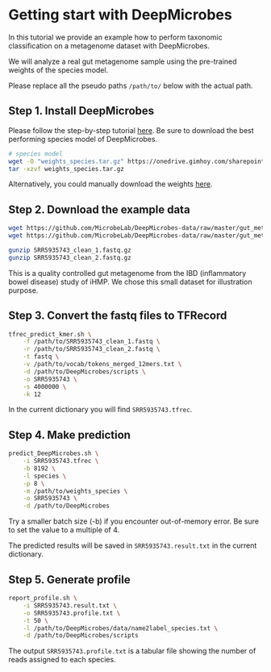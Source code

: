 # Getting start with DeepMicrobes

In this tutorial we provide an example how to perform taxonomic classification on a metagenome dataset with DeepMicrobes.

We will analyze a real gut metagenome sample using the pre-trained weights of the species model.

Please replace all the pseudo paths `/path/to/` below with the actual path. 

## Step 1. Install DeepMicrobes

Please follow the step-by-step tutorial [here](https://github.com/MicrobeLab/DeepMicrobes/blob/master/document/install.md). 
Be sure to download the best performing species model of DeepMicrobes.

```sh
# species model
wget -O "weights_species.tar.gz" https://onedrive.gimhoy.com/sharepoint/aHR0cHM6Ly9tYWlsMnN5c3VlZHVjbi1teS5zaGFyZXBvaW50LmNvbS86dTovZy9wZXJzb25hbC9saWFuZ3F4N19tYWlsMl9zeXN1X2VkdV9jbi9FU0EtWnZwdVlqcEZqTHlkb2U2Tzl2OEJLOW5PbnFrdkdvOWpuaW56VGE5V0tnP2U9dGo2b3Vo.weights_species.tar.gz
tar -xzvf weights_species.tar.gz
```

Alternatively, you could manually download the weights [here](https://mail2sysueducn-my.sharepoint.com/:u:/g/personal/liangqx7_mail2_sysu_edu_cn/ESA-ZvpuYjpFjLydoe6O9v8BK9nOnqkvGo9jninzTa9WKg?e=3rDFBd).

## Step 2. Download the example data

```sh
wget https://github.com/MicrobeLab/DeepMicrobes-data/raw/master/gut_metagenome/SRR5935743_clean_1.fastq.gz
wget https://github.com/MicrobeLab/DeepMicrobes-data/raw/master/gut_metagenome/SRR5935743_clean_2.fastq.gz

gunzip SRR5935743_clean_1.fastq.gz
gunzip SRR5935743_clean_2.fastq.gz
```

This is a quality controlled gut metagenome from the IBD (inflammatory bowel disease) study of iHMP. We chose this small dataset for illustration purpose. 

## Step 3. Convert the fastq files to TFRecord

```sh
tfrec_predict_kmer.sh \
	-f /path/to/SRR5935743_clean_1.fastq \
	-r /path/to/SRR5935743_clean_2.fastq \
	-t fastq \
	-v /path/to/vocab/tokens_merged_12mers.txt \
	-d /path/to/DeepMicrobes/scripts \
	-o SRR5935743 \
	-s 4000000 \
	-k 12
```

In the current dictionary you will find `SRR5935743.tfrec`.

## Step 4. Make prediction

```sh
predict_DeepMicrobes.sh \
	-i SRR5935743.tfrec \
	-b 8192 \
	-l species \
	-p 8 \
	-m /path/to/weights_species \
	-o SRR5935743 \
	-d /path/to/DeepMicrobes
```

Try a smaller batch size (-b) if you encounter out-of-memory error. Be sure to set the value to a multiple of 4.

The predicted results will be saved in `SRR5935743.result.txt` in the current dictionary.

## Step 5. Generate profile

```sh
report_profile.sh \
	-i SRR5935743.result.txt \
	-o SRR5935743.profile.txt \
	-t 50 \
	-l /path/to/DeepMicrobes/data/name2label_species.txt \
	-d /path/to/DeepMicrobes/scripts
```

The output `SRR5935743.profile.txt` is a tabular file showing the number of reads assigned to each species. 




